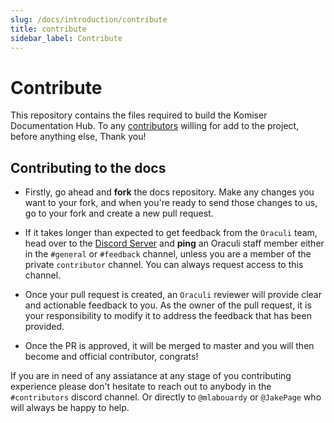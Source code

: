 ```yaml
---
slug: /docs/introduction/contribute
title: contribute
sidebar_label: Contribute
---
```

# Contribute

This repository contains the files required to build the Komiser Documentation Hub. To any [contributors](https://github.com/komiserio/docs/blob/master/docs/contributing.md) willing for add to the project, before anything else, Thank you!

## Contributing to the docs

- Firstly, go ahead and **fork** the docs repository. Make any changes you want to your fork, and when you're ready to send those changes to us, go to your fork and create a new pull request.

- If it takes longer than expected to get feedback from the `Oraculi` team, head over to the [Discord Server](https://discord.oraculi.io) and **ping** an Oraculi staff member either in the `#general` or `#feedback` channel, unless you are a member of the private `contributor` channel. You can always request access to this channel. 

- Once your pull request is created, an `Oraculi` reviewer will provide clear and actionable feedback to you. As the owner of the pull request, it is your responsibility to modify it to address the feedback that has been provided.

- Once the PR is approved, it will be merged to master and you will then become and official contributor, congrats!

If you are in need of any assiatance at any stage of you contributing experience please don't hesitate to reach out to anybody in the `#contributors` discord channel. Or directly to `@mlabouardy` or `@JakePage` who will always be happy to help. 